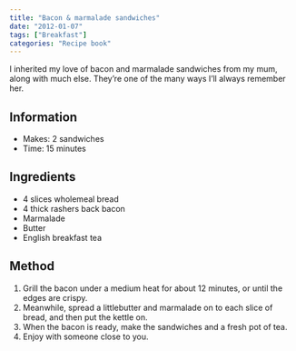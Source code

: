 ```yaml
---
title: "Bacon & marmalade sandwiches"
date: "2012-01-07"
tags: ["Breakfast"]
categories: "Recipe book"
---
```


I inherited my love of bacon and marmalade sandwiches from my mum, along with much else. They’re one of the many ways I’ll always remember her.

## Information

* Makes: 2 sandwiches
* Time: 15 minutes

## Ingredients

* 4 slices wholemeal bread
* 4 thick rashers back bacon
* Marmalade
* Butter
* English breakfast tea

## Method

1. Grill the bacon under a medium heat for about 12 minutes, or until the edges are crispy.
2. Meanwhile, spread a littlebutter and  marmalade on to each slice of bread, and then put the kettle on.
3. When the bacon is ready, make the sandwiches and a fresh pot of tea.
4. Enjoy with someone close to you.
